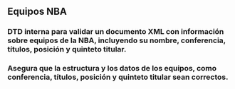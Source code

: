 ## Equipos NBA

### DTD interna para validar un documento XML con información sobre equipos de la NBA, incluyendo su nombre, conferencia, títulos, posición y quinteto titular.

### Asegura que la estructura y los datos de los equipos, como conferencia, títulos, posición y quinteto titular sean correctos.